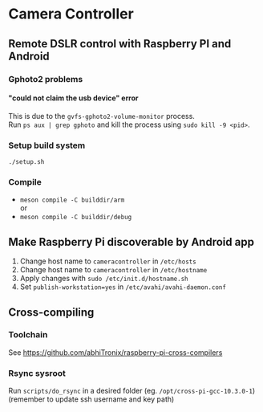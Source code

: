 # Camera Controller
## Remote DSLR control with Raspberry PI and Android

### Gphoto2 problems
#### "could not claim the usb device" error

This is due to the `gvfs-gphoto2-volume-monitor` process.   
Run `ps aux | grep gphoto` and kill the process using `sudo kill -9 <pid>`.

### Setup build system
`./setup.sh`

### Compile
 - `meson compile -C builddir/arm`  
 or  
 - `meson compile -C builddir/debug`

## Make Raspberry Pi discoverable by Android app
1. Change host name to `cameracontroller`  in `/etc/hosts`         
2. Change host name to `cameracontroller`  in `/etc/hostname`     
3. Apply changes with `sudo /etc/init.d/hostname.sh`
4. Set `publish-workstation=yes` in `/etc/avahi/avahi-daemon.conf`

## Cross-compiling

### Toolchain
See https://github.com/abhiTronix/raspberry-pi-cross-compilers

### Rsync sysroot
Run `scripts/do_rsync` in a desired folder (eg. `/opt/cross-pi-gcc-10.3.0-1`) (remember to update ssh username and key path)
